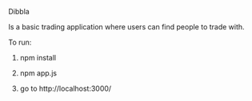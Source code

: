 Dibbla

Is a basic trading application where users can find people to trade with.

To run:
1. npm install

2. npm app.js

3. go to http://localhost:3000/



